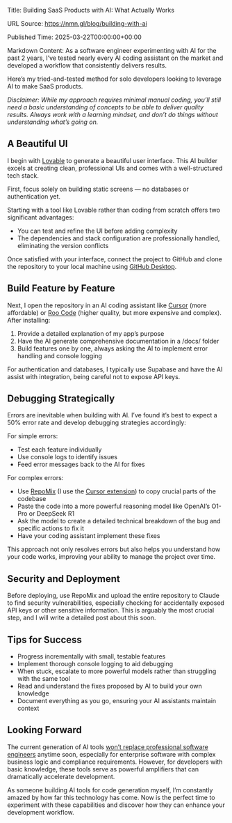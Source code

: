 Title: Building SaaS Products with AI: What Actually Works

URL Source: https://nmn.gl/blog/building-with-ai

Published Time: 2025-03-22T00:00:00+00:00

Markdown Content:
As a software engineer experimenting with AI for the past 2 years, I’ve tested nearly every AI coding assistant on the market and developed a workflow that consistently delivers results.

Here’s my tried-and-tested method for solo developers looking to leverage AI to make SaaS products.

_Disclaimer: While my approach requires minimal manual coding, you’ll still need a basic understanding of concepts to be able to deliver quality results. Always work with a learning mindset, and don’t do things without understanding what’s going on._

A Beautiful UI
--------------

I begin with [Lovable](https://lovable.dev/) to generate a beautiful user interface. This AI builder excels at creating clean, professional UIs and comes with a well-structured tech stack.

First, focus solely on building static screens — no databases or authentication yet.

Starting with a tool like Lovable rather than coding from scratch offers two significant advantages:

*   You can test and refine the UI before adding complexity
*   The dependencies and stack configuration are professionally handled, eliminating the version conflicts

Once satisfied with your interface, connect the project to GitHub and clone the repository to your local machine using [GitHub Desktop](https://github.com/apps/desktop).

Build Feature by Feature
------------------------

Next, I open the repository in an AI coding assistant like [Cursor](https://www.cursor.com/) (more affordable) or [Roo Code](https://github.com/RooVetGit/Roo-Code) (higher quality, but more expensive and complex). After installing:

1.  Provide a detailed explanation of my app’s purpose
2.  Have the AI generate comprehensive documentation in a /docs/ folder
3.  Build features one by one, always asking the AI to implement error handling and console logging

For authentication and databases, I typically use Supabase and have the AI assist with integration, being careful not to expose API keys.

Debugging Strategically
-----------------------

Errors are inevitable when building with AI. I’ve found it’s best to expect a 50% error rate and develop debugging strategies accordingly:

For simple errors:

*   Test each feature individually
*   Use console logs to identify issues
*   Feed error messages back to the AI for fixes

For complex errors:

*   Use [RepoMix](https://repomix.com/) (I use the [Cursor extension](https://repomix.com/guide/installation#vscode-extension)) to copy crucial parts of the codebase
*   Paste the code into a more powerful reasoning model like OpenAI’s O1-Pro or DeepSeek R1
*   Ask the model to create a detailed technical breakdown of the bug and specific actions to fix it
*   Have your coding assistant implement these fixes

This approach not only resolves errors but also helps you understand how your code works, improving your ability to manage the project over time.

Security and Deployment
-----------------------

Before deploying, use RepoMix and upload the entire repository to Claude to find security vulnerabilities, especially checking for accidentally exposed API keys or other sensitive information. This is arguably the most crucial step, and I will write a detailed post about this soon.

Tips for Success
----------------

*   Progress incrementally with small, testable features
*   Implement thorough console logging to aid debugging
*   When stuck, escalate to more powerful models rather than struggling with the same tool
*   Read and understand the fixes proposed by AI to build your own knowledge
*   Document everything as you go, ensuring your AI assistants maintain context

Looking Forward
---------------

The current generation of AI tools [won’t replace professional software engineers](https://nmn.gl/blog/ai-illiterate-programmers) anytime soon, especially for enterprise software with complex business logic and compliance requirements. However, for developers with basic knowledge, these tools serve as powerful amplifiers that can dramatically accelerate development.

As someone building AI tools for code generation myself, I’m constantly amazed by how far this technology has come. Now is the perfect time to experiment with these capabilities and discover how they can enhance your development workflow.
